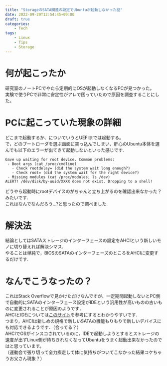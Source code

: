 ```yaml
---
title: "StorageのSATA関連の設定でUbuntuが起動しなかった話"
date: 2022-09-20T12:54:45+09:00
draft: true
categories:
    - Tech
tags:
    - Linux
    - Tips
    - Storage
---
```


# 何が起こったか
研究室のノートPCでやたら定期的にOSが起動しなくなるPCが見つかった。<br />
実験で使うPCで非常に安定性がアレで困っていたので原因を調査することにした。<br />

# PCに起こっていた現象の詳細
どこまで起動するか、についていうとUEFIまでは起動する。<br />
で，どのブートローダを選ぶ画面に突っ込んでしまい、肝心のUbuntu本体を選んでも以下のエラーが出てきて起動しないといった感じです.

~~~
Gave up waiting for root device. Common problems:
 - Boot args (cat /proc/cmdline)
   - Check rootdelay= (did the system wait long enough?)
   - Check root= (did the system wait for the right device?)
 - Missing modules (cat /proc/modules; ls /dev)
ALERT! /dev/disk/by-uuid/XXXX does not exist. Dropping to a shell!
~~~

どうやら起動時にrootデバイスのがちゃんと立ち上がるのを確認出来なかった？みたいです. <br />
これはなんでなんだろう...?と思ったので調べました.<br />

# 解決法
結論としてはSATAストレージのインターフェースの設定をAHCIという新しいモノに切り替えれば解決シマス.<br />
やることは単純で，BIOSのSATAのインターフェーズのところをAHCIに変更するだけです. <br />

# なんでこうなったの？
これはStack Overflowで見かけただけなんですが、一定期間起動しないとPC側で自動的にSATAのインターフェース設定がIDEという汎用性が高いものの古いものに変更されることが原因のようです．<br />
AHCIとIDEについては<a href='https://www.partitionwizard.jp/clone-disk/ahci-vs-ide.html'>このサイト</a>を参考にするとわかりやすいです. <br />
つまり，AHCIは新しめの規格で新しいSATAの機能もりもりで新しいデバイスにも対応できるようです．（合ってる？）<br />
AHCIでOSがインスコされているのに，IDEで起動しようとするとストレージの速度が出ずLinux側が待ちきれなくなってUbuntuをうまく起動出来なかったのではと思っています。<br />
（運動会で張り切って全力疾走して体に気持ちがついてこなかった結果コケちゃうお父さん現象？）

